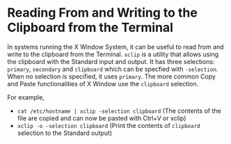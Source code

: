 # Reading From and Writing to the Clipboard from the Terminal
In systems running the X Window System, it can be useful to read from and write to the clipboard from the Terminal. `xclip` is a utility that allows using the clipboard with the Standard input and output. It has three selections: `primary`, `secondary` and `clipboard` which can be specfied with `-selection`. When no selection is specified, it uses `primary`. The more common Copy and Paste functionalities of X Window use the `clipboard` selection.  

For example,
- `cat /etc/hostname | xclip -selection clipboard` (The contents of the file are copied and can now be pasted with Ctrl+V or xclip)
- `xclip -o -selection clipboard` (Print the contents of `clipboard` selection to the Standard output)